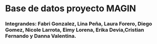 # Base de datos proyecto MAGIN

### Integrandes: Fabri Gonzalez, Lina Peña, Laura Forero, Diego Gomez, Nicole Larrota, Eimy Lorena, Erika Devia,Cristian Fernando y Danna Valentina. 

